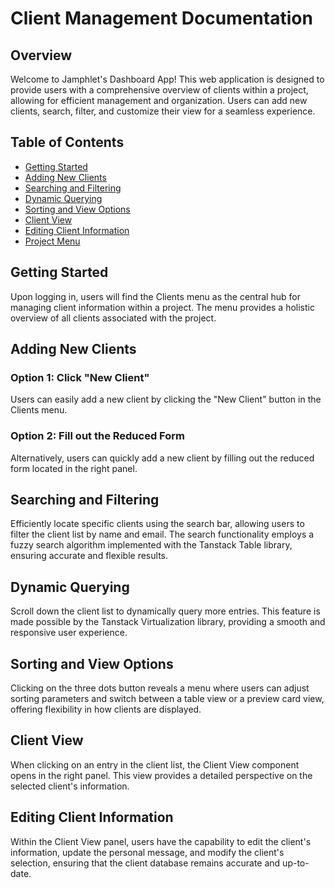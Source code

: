 # Client Management Documentation

## Overview

Welcome to Jamphlet's Dashboard App! This web application is designed to provide users with a comprehensive overview of clients within a project, allowing for efficient management and organization. Users can add new clients, search, filter, and customize their view for a seamless experience.

## Table of Contents

- [Getting Started](#getting-started)
- [Adding New Clients](#adding-new-clients)
- [Searching and Filtering](#searching-and-filtering)
- [Dynamic Querying](#dynamic-querying)
- [Sorting and View Options](#sorting-and-view-options)
- [Client View](#client-view)
- [Editing Client Information](#editing-client-information)
- [Project Menu](#project-menu)

## Getting Started

Upon logging in, users will find the Clients menu as the central hub for managing client information within a project. The menu provides a holistic overview of all clients associated with the project.

## Adding New Clients

### Option 1: Click "New Client"
Users can easily add a new client by clicking the "New Client" button in the Clients menu.

### Option 2: Fill out the Reduced Form
Alternatively, users can quickly add a new client by filling out the reduced form located in the right panel.

## Searching and Filtering

Efficiently locate specific clients using the search bar, allowing users to filter the client list by name and email. The search functionality employs a fuzzy search algorithm implemented with the Tanstack Table library, ensuring accurate and flexible results.

## Dynamic Querying

Scroll down the client list to dynamically query more entries. This feature is made possible by the Tanstack Virtualization library, providing a smooth and responsive user experience.

## Sorting and View Options

Clicking on the three dots button reveals a menu where users can adjust sorting parameters and switch between a table view or a preview card view, offering flexibility in how clients are displayed.

## Client View

When clicking on an entry in the client list, the Client View component opens in the right panel. This view provides a detailed perspective on the selected client's information.

## Editing Client Information

Within the Client View panel, users have the capability to edit the client's information, update the personal message, and modify the client's selection, ensuring that the client database remains accurate and up-to-date.
